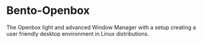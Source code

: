 # Bento-Openbox
The Openbox light and advanced Window Manager with a setup creating a user friendly desktop environment in Linux distributions.
